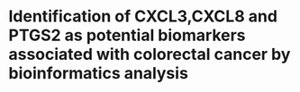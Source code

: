# Identification of CXCL3,CXCL8 and PTGS2 as potential biomarkers associated with colorectal cancer by bioinformatics analysis
